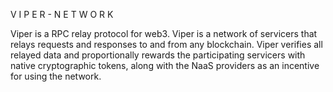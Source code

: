 
V I P E R  -  N E T W O R K


Viper is a RPC relay protocol for web3.
Viper is a network of servicers that relays requests and responses to and from any blockchain.
Viper verifies all relayed data and proportionally rewards the participating servicers with native cryptographic tokens, along with the NaaS providers as an incentive for using the network.